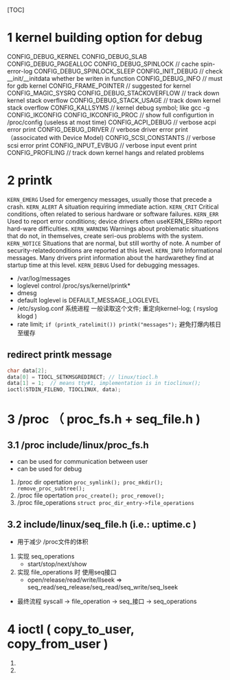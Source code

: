 [TOC]
# 1 kernel building option for debug
CONFIG_DEBUG_KERNEL
CONFIG_DEBUG_SLAB
CONFIG_DEBUG_PAGEALLOC
CONFIG_DEBUG_SPINLOCK         // cache spin-error-log
CONFIG_DEBUG_SPINLOCK_SLEEP
CONFIG_INIT_DEBUG             // check __init/__initdata whether be writen in function
CONFIG_DEBUG_INFO             // must for gdb kernel
CONFIG_FRAME_POINTER          // suggested for kernel
CONFIG_MAGIC_SYSRQ
CONFIG_DEBUG_STACKOVERFLOW    // track down kernel stack overflow
CONFIG_DEBUG_STACK_USAGE      // track down kernel stack overflow
CONFIG_KALLSYMS               // kernel debug symbol; like gcc -g
CONFIG_IKCONFIG
CONFIG_IKCONFIG_PROC          // show full configurtion in /proc/config (useless at most time)
CONFIG_ACPI_DEBUG             // verbose acpi error print
CONFIG_DEBUG_DRIVER           // verbose driver error print （associcated with Device Model)
CONFIG_SCSI_CONSTANTS         // verbose scsi error print
CONFIG_INPUT_EVBUG            // verbose input event print
CONFIG_PROFILING              // track down kernel hangs and related problems
# 2  printk
`KERN_EMERG`    Used for emergency messages, usually those that precede a crash.
`KERN_ALERT`    A situation requiring immediate action.
`KERN_CRIT`     Critical conditions, often related to serious hardware or software failures.
`KERN_ERR`      Used to report error conditions; device drivers often useKERN_ERRto report hard-ware difficulties.
`KERN_WARNING`  Warnings about problematic situations that do not, in themselves, create seri-ous problems with the system.
`KERN_NOTICE`   Situations that are normal, but still worthy of note. A number of security-relatedconditions are reported at this level.
`KERN_INFO`     Informational messages. Many drivers print information about the hardwarethey find at startup time at this level.
`KERN_DEBUG`    Used for debugging messages.
+ /var/log/messages
+ loglevel control /proc/sys/kernel/printk*
+ dmesg
+ default loglevel is DEFAULT_MESSAGE_LOGLEVEL
+ /etc/syslog.conf 系统进程 一般读取这个文件; 重定向kernel-log; ( rsyslog klogd )
+ rate limit; `if (printk_ratelimit()) printk("messages");` 避免打爆内核日至缓存
## redirect printk message
```c++
char data[2];
data[0] = TIOCL_SETKMSGREDIRECT; // linux/tiocl.h
data[1] = 1;  // means tty#1, implementation is in tioclinux(); 
ioctl(STDIN_FILENO, TIOCLINUX, data);
```

# 3 /proc （ proc_fs.h + seq_file.h )
## 3.1 /proc include/linux/proc_fs.h
+ can be used for communication between user
+ can be used for debug
1. /proc dir  opertation `proc_symlink(); proc_mkdir(); remove_proc_subtree();`
2. /proc file opertation `proc_create(); proc_remove();`
3. /proc file_operations `struct proc_dir_entry->file_operations`

## 3.2 include/linux/seq_file.h (i.e.: uptime.c )
+ 用于减少 /proc文件的体积
1. 实现 seq_operations
    + start/stop/next/show
2. 实现 file_operations 时 使用seq接口
    + open/release/read/write/llseek => seq_read/seq_release/seq_read/seq_write/seq_lseek
+ 最终流程 syscall -> file_operation -> seq_接口 -> seq_operations

# 4 ioctl  ( copy_to_user, copy_from_user )
1. 
2. 
